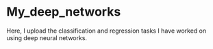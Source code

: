 # My_deep_networks
Here, I upload the classification and regression tasks I have worked on using deep neural networks.
